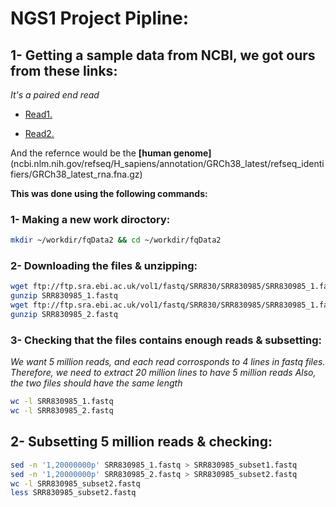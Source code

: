 # NGS1 Project Pipline:

## 1- Getting a sample data from NCBI, we got ours from these links:
*It's a paired end read*

* [Read1.](ftp://ftp.sra.ebi.ac.uk/vol1/fastq/SRR830/SRR830985/SRR830985_1.fastq.gz)

* [Read2.](ftp://ftp.sra.ebi.ac.uk/vol1/fastq/SRR830/SRR830985/SRR830985_2.fastq.gz)

And the refernce would be the **[human genome]**(ncbi.nlm.nih.gov/refseq/H_sapiens/annotation/GRCh38_latest/refseq_identifiers/GRCh38_latest_rna.fna.gz)

**This was done using the following commands:**

### 1- Making a new work diroctory:
```bash
mkdir ~/workdir/fqData2 && cd ~/workdir/fqData2
```

### 2- Downloading the files & unzipping:
```bash
wget ftp://ftp.sra.ebi.ac.uk/vol1/fastq/SRR830/SRR830985/SRR830985_1.fastq.gz
gunzip SRR830985_1.fastq
wget ftp://ftp.sra.ebi.ac.uk/vol1/fastq/SRR830/SRR830985/SRR830985_1.fastq.gz
gunzip SRR830985_2.fastq

```

### 3- Checking that the files contains enough reads & subsetting:
*We want 5 million reads, and each read corrosponds to 4 lines in fastq files. Therefore, we need to extract 20 million lines to have 5 million reads
Also, the two files should have the same length*
```bash
wc -l SRR830985_1.fastq
wc -l SRR830985_2.fastq
```


## 2- Subsetting 5 million reads & checking:
```bash
sed -n '1,20000000p' SRR830985_1.fastq > SRR830985_subset1.fastq
sed -n '1,20000000p' SRR830985_2.fastq > SRR830985_subset2.fastq
wc -l SRR830985_subset2.fastq
less SRR830985_subset2.fastq
```
